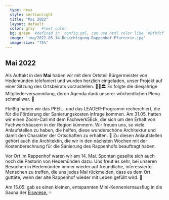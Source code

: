 ```yaml
---
  type: news
  style: sectionright
  title: "Mai 2022"
  layout: default
  color: gray   #text color
  bg: green  #defined in _config.yml, can use html color like '#0fbfcf'
  image: 'img/2022-05-14-Besichtigung-Rappenhof-Pfarrerin.jpg'
  image-size: "75%"
---
```


## Mai 2022

Als Auftakt in den **Mai** haben wir mit dem Ortsteil Bürgermeister von Hedemünden telefoniert und wurden herzlich eingeladen, unser Projekt auf einer Sitzung des Ortsbeirats vorzustellen. 🤵‍♂️🏛️ Es folgte die diesjährige Mitgliederversammlung, deren Agenda dank unserer wöchentlichen Plena schmal war. 🎯

Fleißig haben wir das PFEIL- und das LEADER-Programm recherchiert, die für die Förderung der Sanierungskosten infrage kommen. Am 31.05. hatten wir einen Zoom-Call mit dem Fachwerk5Eck, die sich um den Erhalt von Fachwerkhäusern in der Region kümmern. Wir freuen uns, so viele Anlaufstellen zu haben, die helfen, diese wunderschöne Architektur und damit den Charakter der Ortschaften zu erhalten. 💸 Zu diesen Anlaufstellen gehört auch die Architektin, die wir in den nächsten Wochen mit der Kostenberechnung für die Sanierung des Rappenhofs beauftragt haben.

Vor Ort im Rappenhof waren wir am 14. Mai. Spontan gesellte sich auch noch die Pastorin von Hedemünden dazu. Uns freut es sehr, bei unseren Besuchen in Hedemünden immer wieder auf freundliche, interessierte Menschen zu treffen, die uns jedes Mal rückmelden, dass es dem Ort guttäte, wenn der alte Rappenhof wieder mit Leben gefüllt wird. 🏡

Am 15.05. gab es einen kleinen, entspannten Mini-Kennenlernausflug in die Sauna der [Eiswiese.](http://Eiswiese.So) 💦
